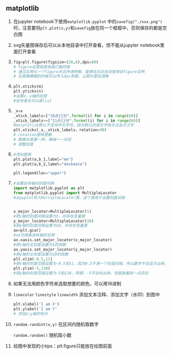 ## matplotlib

1. 在jupyter notebook下使用`matplotlib.pyplot` 中的`savefig("./xxx.png")`时，注意要将`plt.plot(x,y)`和`savefig`放在同一个框框中，否则保存的都是空白图

2. svg矢量图保存后可以从本地目录中打开查看，但不能从jupyter notebook里面打开查看

3. ```python
   fig=plt.figure(figsize=(20,8),dpi=80)
   # figure这里就是指我们画的图
   # 通过实例化一个figure并且传递参数，能够在后台自动使用该figure实例
   # 在图像模糊的时候可以传入dpi参数，让图片更加清晰
   ```

4. ```python
   plt.xticks(m)
   plt.yticks(n)
   #设置x、y轴的刻度
   #括号里也可以是list
   ```

5. ```python
   _x=x
   _xtick_labels=["10点{}分".format(i) for i in range(60)]
   _xtick_labels+=["11点{}分".format(i) for i in range(60)]
   #matplotlib默认不支持中文字符，因为默认的英文字体无法显示汉字
   plt.xticks(_x,_xtick_labels，rotation=90) 
   # rotation旋转度数
   # 数据长度要一样，确保一一对应
   # 调整刻度
   ```

6. ```python
   #添加图例
   plt.plot(a,b_1,label="me")
   plt.plot(a,b_2,label="deskmate")

   plt.legend(loc="upper")
   ```
   
7. ```python
   #设置坐标轴的刻度间隔
   import matplotlib.pyplot as plt
   from matplotlib.pyplot import MultipleLocator
   #从pyplot导入MultipleLocator类，这个类用于设置刻度间隔
   
   
   x_major_locator=MultipleLocator(1)
   #把x轴的刻度间隔设置为1，并存在变量里
   y_major_locator=MultipleLocator(10)
   #把y轴的刻度间隔设置为10，并存在变量里
   ax=plt.gca()
   #ax为两条坐标轴的实例
   ax.xaxis.set_major_locator(x_major_locator)
   #把x轴的主刻度设置为1的倍数
   ax.yaxis.set_major_locator(y_major_locator)
   #把y轴的主刻度设置为10的倍数
   plt.xlim(-0.5,11)
   #把x轴的刻度范围设置为-0.5到11，因为0.5不满一个刻度间隔，所以数字不会显示出来，但是能看到一点空白
   plt.ylim(-5,110)
   #把y轴的刻度范围设置为-5到110，同理，-5不会标出来，但是能看到一点空白
   ```

8. 如果无法用颜色字符来选取想要的颜色，可以用16进制

9. `linecolor`  `linestyle`   `linewidth` 添加文本注释、添加文字（水印）到图中

   ```python
   plt.xlabel('I am X')
   plt.ylabel('I am Y'
   # 添加x\y轴的标识
   ```

   

10. `random.randint(x,y)` 在区间内随机取数字

    `random.random()` 随机取小数

11. 绘图中发现的小tips：plt.figure只能放在绘图前面

